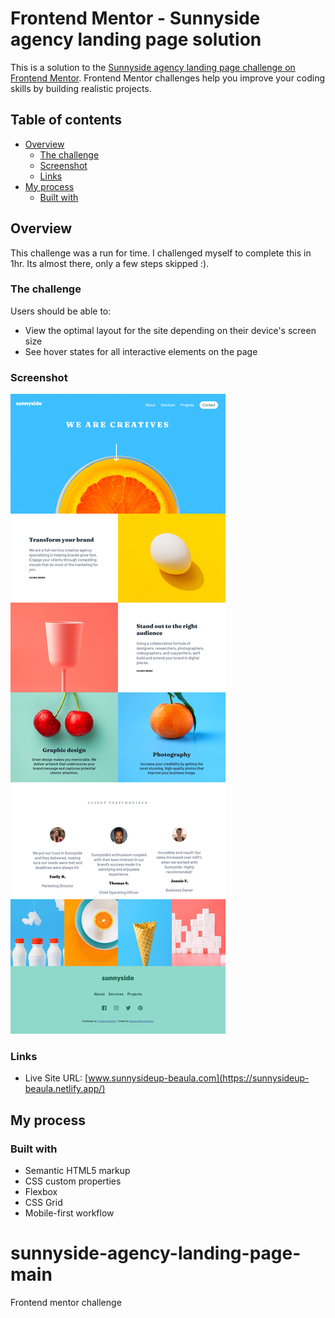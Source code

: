 # Frontend Mentor - Sunnyside agency landing page solution

This is a solution to the [Sunnyside agency landing page challenge on Frontend Mentor](https://www.frontendmentor.io/challenges/sunnyside-agency-landing-page-7yVs3B6ef). Frontend Mentor challenges help you improve your coding skills by building realistic projects.

## Table of contents

- [Overview](#overview)
  - [The challenge](#the-challenge)
  - [Screenshot](#screenshot)
  - [Links](#links)
- [My process](#my-process)
  - [Built with](#built-with)

## Overview

This challenge was a run for time. I challenged myself to complete this in 1hr. Its almost there, only a few steps skipped :).

### The challenge

Users should be able to:

- View the optimal layout for the site depending on their device's screen size
- See hover states for all interactive elements on the page

### Screenshot

![](./images/myscreenshots/Screen%20Shot%20-fullpage.png)

### Links

- Live Site URL: [www.sunnysideup-beaula.com](https://sunnysideup-beaula.netlify.app/)

## My process

### Built with

- Semantic HTML5 markup
- CSS custom properties
- Flexbox
- CSS Grid
- Mobile-first workflow
# sunnyside-agency-landing-page-main
 Frontend mentor challenge

